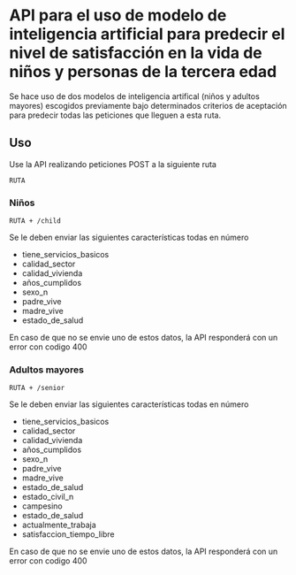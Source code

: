 
# API para el uso de modelo de inteligencia artificial para predecir el nivel de satisfacción en la vida de niños y personas de la tercera edad

Se hace uso de dos modelos de inteligencia artifical (niños y adultos mayores) escogidos previamente bajo determinados criterios de aceptación para predecir todas las peticiones que lleguen a esta ruta.

## Uso
Use la API realizando peticiones POST a la siguiente ruta 

~~~
RUTA
~~~

### Niños

~~~
RUTA + /child
~~~

Se le deben enviar las siguientes características todas en número

* tiene_servicios_basicos
* calidad_sector
* calidad_vivienda
* años_cumplidos
* sexo_n
* padre_vive
* madre_vive
* estado_de_salud

En caso de que no se envie uno de estos datos, la API responderá con un error con codigo 400


### Adultos mayores
~~~
RUTA + /senior
~~~
Se le deben enviar las siguientes características todas en número

* tiene_servicios_basicos 
* calidad_sector
* calidad_vivienda 
* años_cumplidos 
* sexo_n
* padre_vive
* madre_vive
* estado_de_salud
* estado_civil_n
* campesino
* estado_de_salud
* actualmente_trabaja
* satisfaccion_tiempo_libre

En caso de que no se envie uno de estos datos, la API responderá con un error con codigo 400